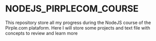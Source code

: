 # NODEJS_PIRPLECOM_COURSE

This repository store all my progress during the NodeJS course of the Pirple.com plataform. Here I will store some projects and text file with concepts to review and learn more

